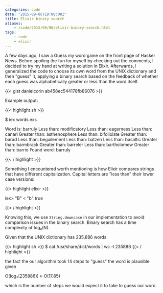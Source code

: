 ```yaml
---
categories: code
date: "2015-09-06T19:08:00Z"
title: Elixir binary search
aliases:
    - /code/2015/09/06/elixir-binary-search.html
tags:
    - code
    - elixir
---
```


A few days ago, I saw a Guess my word game on the front page of Hacker News. Before spoiling the fun for myself by checking out the comments, I decided to try my hand at writing a solution in Elixir. Afterwards, I generalized the code to choose its own word from the UNIX dictionary and then "guess" it, applying a binary search based on the feedback of whether each guess was alphabetically greater or less than the word itself.

{{< gist danielcorin ab458ec544178fb86076 >}}

Example output:

{{< highlight sh >}}

$ iex words.exs 

Word is: barruly
Less than: modificatory
Less than: eagerness
Less than: canari
Greater than: asthenosphere
Less than: bifoliolate
Greater than: barad
Less than: beguilement
Less than: batzen
Less than: basaltic
Greater than: barmbrack
Greater than: barreler
Less than: bartholomew
Greater than: barrio
Found word: barruly

{{< / highlight >}}

Something I encountered worth mentioning is how Elixir compares strings that have different capitalization. Capital letters are "less than" their lower case versions:

{{< highlight elixir >}}

iex> "B" < "b"
true

{{< / highlight >}}

Knowing this, we use `String.downcase` in our implementation to avoid comparison issues in the binary search. Binary search has a time complexity of log₂(N).

Given that the UNIX dictionary has 235,886 words

{{< highlight sh >}}
$ cat /usr/share/dict/words | wc -l
235886
{{< / highlight >}}

the fact the our algorithm took 14 steps to "guess" the word is plausible given

O(log₂(235886)) ≈ O(17.85)

which is the number of steps we would expect it to take to guess our word.


